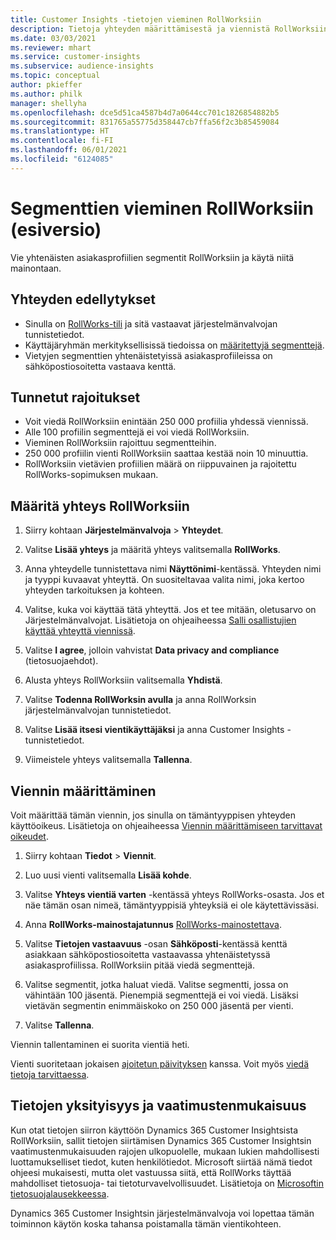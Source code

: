 ```yaml
---
title: Customer Insights -tietojen vieminen RollWorksiin
description: Tietoja yhteyden määrittämisestä ja viennistä RollWorksiin.
ms.date: 03/03/2021
ms.reviewer: mhart
ms.service: customer-insights
ms.subservice: audience-insights
ms.topic: conceptual
author: pkieffer
ms.author: philk
manager: shellyha
ms.openlocfilehash: dce5d51ca4587b4d7a0644cc701c1826854882b5
ms.sourcegitcommit: 831765a55775d358447cb7ffa56f2c3b85459084
ms.translationtype: HT
ms.contentlocale: fi-FI
ms.lasthandoff: 06/01/2021
ms.locfileid: "6124085"
---
```

# <a name="export-segments-to-rollworks-preview"></a>Segmenttien vieminen RollWorksiin (esiversio)

Vie yhtenäisten asiakasprofiilien segmentit RollWorksiin ja käytä niitä mainontaan. 

## <a name="prerequisites-for-a-connection"></a>Yhteyden edellytykset

-   Sinulla on [RollWorks-tili](https://www.rollworks.com/) ja sitä vastaavat järjestelmänvalvojan tunnistetiedot.
-   Käyttäjäryhmän merkityksellisissä tiedoissa on [määritettyjä segmenttejä](segments.md).
-   Vietyjen segmenttien yhtenäistetyissä asiakasprofiileissa on sähköpostiosoitetta vastaava kenttä.

## <a name="known-limitations"></a>Tunnetut rajoitukset

- Voit viedä RollWorksiin enintään 250 000 profiilia yhdessä viennissä.
- Alle 100 profiilin segmenttejä ei voi viedä RollWorksiin. 
- Vieminen RollWorksiin rajoittuu segmentteihin.
- 250 000 profiilin vienti RollWorksiin saattaa kestää noin 10 minuuttia. 
- RollWorksiin vietävien profiilien määrä on riippuvainen ja rajoitettu RollWorks-sopimuksen mukaan.

## <a name="set-up-connection-to-rollworks"></a>Määritä yhteys RollWorksiin

1. Siirry kohtaan **Järjestelmänvalvoja** > **Yhteydet**.

1. Valitse **Lisää yhteys** ja määritä yhteys valitsemalla **RollWorks**.

1. Anna yhteydelle tunnistettava nimi **Näyttönimi**-kentässä. Yhteyden nimi ja tyyppi kuvaavat yhteyttä. On suositeltavaa valita nimi, joka kertoo yhteyden tarkoituksen ja kohteen.

1. Valitse, kuka voi käyttää tätä yhteyttä. Jos et tee mitään, oletusarvo on Järjestelmänvalvojat. Lisätietoja on ohjeaiheessa [Salli osallistujien käyttää yhteyttä viennissä](connections.md#allow-contributors-to-use-a-connection-for-exports).

1. Valitse **I agree**, jolloin vahvistat **Data privacy and compliance** (tietosuojaehdot).

1. Alusta yhteys RollWorksiin valitsemalla **Yhdistä**.

1. Valitse **Todenna RollWorksin avulla** ja anna RollWorksin järjestelmänvalvojan tunnistetiedot.

1. Valitse **Lisää itsesi vientikäyttäjäksi** ja anna Customer Insights -tunnistetiedot.

1. Viimeistele yhteys valitsemalla **Tallenna**.

## <a name="configure-an-export"></a>Viennin määrittäminen

Voit määrittää tämän viennin, jos sinulla on tämäntyyppisen yhteyden käyttöoikeus. Lisätietoja on ohjeaiheessa [Viennin määrittämiseen tarvittavat oikeudet](export-destinations.md#set-up-a-new-export).

1. Siirry kohtaan **Tiedot** > **Viennit**.

1. Luo uusi vienti valitsemalla **Lisää kohde**.

1. Valitse **Yhteys vientiä varten** -kentässä yhteys RollWorks-osasta. Jos et näe tämän osan nimeä, tämäntyyppisiä yhteyksiä ei ole käytettävissäsi.

1. Anna **RollWorks-mainostajatunnus** [RollWorks-mainostettava](https://help.adroll.com/hc/articles/212011838-Advertiser-Profiles).

3. Valitse **Tietojen vastaavuus** -osan **Sähköposti**-kentässä kenttä asiakkaan sähköpostiosoitetta vastaavassa yhtenäistetyssä asiakasprofiilissa. RollWorksiin pitää viedä segmenttejä.

1. Valitse segmentit, jotka haluat viedä. Valitse segmentti, jossa on vähintään 100 jäsentä. Pienempiä segmenttejä ei voi viedä. Lisäksi vietävän segmentin enimmäiskoko on 250 000 jäsentä per vienti. 

1. Valitse **Tallenna**.

Viennin tallentaminen ei suorita vientiä heti.

Vienti suoritetaan jokaisen [ajoitetun päivityksen](system.md#schedule-tab) kanssa. Voit myös [viedä tietoja tarvittaessa](export-destinations.md#run-exports-on-demand). 


## <a name="data-privacy-and-compliance"></a>Tietojen yksityisyys ja vaatimustenmukaisuus

Kun otat tietojen siirron käyttöön Dynamics 365 Customer Insightsista RollWorksiin, sallit tietojen siirtämisen Dynamics 365 Customer Insightsin vaatimustenmukaisuuden rajojen ulkopuolelle, mukaan lukien mahdollisesti luottamukselliset tiedot, kuten henkilötiedot. Microsoft siirtää nämä tiedot ohjeesi mukaisesti, mutta olet vastuussa siitä, että RollWorks täyttää mahdolliset tietosuoja- tai tietoturvavelvollisuudet. Lisätietoja on [Microsoftin tietosuojalausekkeessa](https://go.microsoft.com/fwlink/?linkid=396732).

Dynamics 365 Customer Insightsin järjestelmänvalvoja voi lopettaa tämän toiminnon käytön koska tahansa poistamalla tämän vientikohteen.
